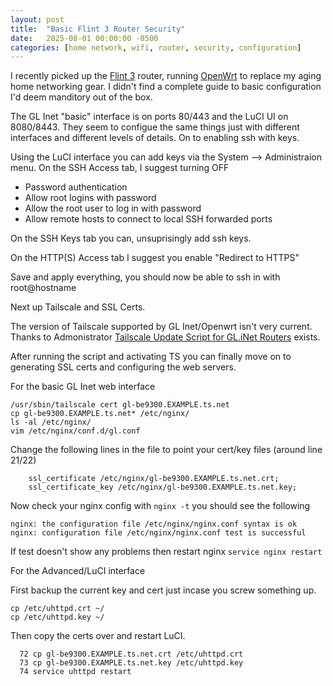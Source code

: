 ```yaml
---
layout: post
title:  "Basic Flint 3 Router Security"
date:   2025-08-01 00:00:00 -0500
categories: [home network, wifi, router, security, configuration]
---
```


I recently picked up the [Flint 3](https://www.gl-inet.com/products/gl-be9300/) router, running [OpenWrt](http://openwrt.org/) to replace my aging home networking gear. I didn't find a complete guide to basic configuration I'd deem manditory out of the box.

The GL Inet "basic" interface is on ports 80/443 and the LuCI UI on 8080/8443. They seem to configue the same things just with different interfaces and different levels of details. On to enabling ssh with keys.

Using the LuCI interface you can add keys via the System --> Administraion menu. On the SSH Access tab, I suggest turning OFF

* Password authentication
* Allow root logins with password
* Allow the root user to log in with password
* Allow remote hosts to connect to local SSH forwarded ports

On the SSH Keys tab you can, unsuprisingly add ssh keys.

On the HTTP(S) Access tab I suggest you enable "Redirect to HTTPS"

Save and apply everything, you should now be able to ssh in with root@hostname

Next up Tailscale and SSL Certs.

The version of Tailscale supported by GL Inet/Openwrt isn't very current. Thanks to Admonistrator [Tailscale Update Script for GL.iNet Routers](https://github.com/Admonstrator/glinet-tailscale-updater) exists.

After running the script and activating TS you can finally move on to generating SSL certs and configuring the web servers.

For the basic GL Inet web interface

```
/usr/sbin/tailscale cert gl-be9300.EXAMPLE.ts.net
cp gl-be9300.EXAMPLE.ts.net* /etc/nginx/
ls -al /etc/nginx/
vim /etc/nginx/conf.d/gl.conf
```

Change the following lines in the file to point your cert/key files (around line 21/22)
```
    ssl_certificate /etc/nginx/gl-be9300.EXAMPLE.ts.net.crt;
    ssl_certificate_key /etc/nginx/gl-be9300.EXAMPLE.ts.net.key;
```

Now check your nginx config with `nginx -t` you should see the following
```
nginx: the configuration file /etc/nginx/nginx.conf syntax is ok
nginx: configuration file /etc/nginx/nginx.conf test is successful
```

If test doesn't show any problems then restart nginx `service nginx restart`

For the Advanced/LuCI interface

First backup the current key and cert just incase you screw something up.
```
cp /etc/uhttpd.crt ~/
cp /etc/uhttpd.key ~/
```

Then copy the certs over and restart LuCI.
```
  72 cp gl-be9300.EXAMPLE.ts.net.crt /etc/uhttpd.crt
  73 cp gl-be9300.EXAMPLE.ts.net.key /etc/uhttpd.key
  74 service uhttpd restart
```
